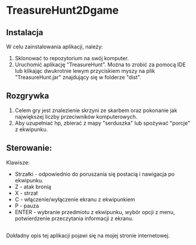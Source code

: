 # TreasureHunt2Dgame
## Instalacja
W celu zainstalowania aplikacji, należy:
1. Sklonować to repozytorium na swój komputer.
2. Uruchomić aplikację "TreasureHunt". Można to zrobić za pomocą IDE lub klikając dwukrotnie lewym przyciskiem myszy na plik "TreasureHunt.jar" znajdujący się w folderze "dist".
## Rozgrywka
1. Celem gry jest znalezienie skrzyni ze skarbem oraz pokonanie jak największej liczby przeciwników komputerowych.
2.  Aby uzupełniać hp, zbierać z mapy "serduszka" lub spożywać "porcje" z ekwipunku.
## Sterowanie:
Klawisze: 
 - Strzałki - odpowiednio do poruszania się postacią i nawigacja po ekwipunku.
 - Z - atak bronią 
 - X - strzał
 - C - włączenie/wyłączenie ekranu z ekwipunkiem
 - P - pauza
 - ENTER - wybranie przedmiotu z ekwipunku, wybór opcji z menu, potwierdzenie przeczytania informacji z ekranu.
##
Dokładny opis tej aplikacji pojawi się na mojej stronie internetowej.
